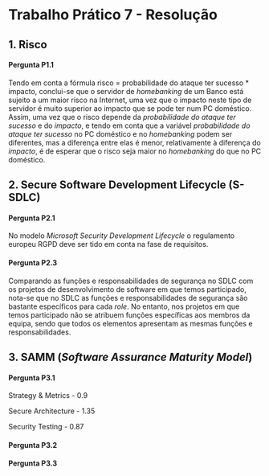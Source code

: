 # Trabalho Prático 7 - Resolução

## 1. Risco

#### Pergunta P1.1

Tendo em conta a fórmula risco = probabilidade do ataque ter sucesso * impacto, conclui-se que o servidor de *homebanking* de um Banco está sujeito a um maior risco na Internet, uma vez que o impacto neste tipo de servidor é muito superior ao impacto que se pode ter num PC doméstico. Assim, uma vez que o risco depende da *probabilidade do ataque ter sucesso* e do *impacto*, e tendo em conta que a variável *probabilidade do ataque ter sucesso* no PC doméstico e no *homebanking* podem ser diferentes, mas a diferença entre elas é menor, relativamente à diferença do *impacto*, é de esperar que o risco seja maior no *homebanking* do que no PC doméstico.

## 2. Secure Software Development Lifecycle (S-SDLC)

#### Pergunta P2.1

No modelo *Microsoft Security Development Lifecycle* o regulamento europeu RGPD deve ser tido em conta na fase de requisitos.

#### Pergunta P2.3

Comparando as funções e responsabilidades de segurança no SDLC com os projetos de desenvolvimento de software em que temos participado, nota-se que no SDLC as funções e responsabilidades de segurança são bastante específicos para cada *role*. No entanto, nos projetos em que temos participado não se atribuem funções específicas aos membros da equipa, sendo que todos os elementos apresentam as mesmas funções e responsabilidades.


## 3. SAMM (*Software Assurance Maturity Model*)

#### Pergunta P3.1

Strategy & Metrics - 0.9

Secure Architecture - 1.35

Security Testing - 0.87

#### Pergunta P3.2



#### Pergunta P3.3

